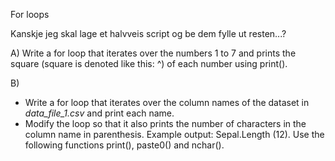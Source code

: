 For loops

Kanskje jeg skal lage et halvveis script og be dem fylle ut resten...?

A) 
Write a for loop that iterates over the numbers 1 to 7 and prints the square (square is denoted like this: ^) of each number using print().

B)
- Write a for loop that iterates over the column names of the dataset in *data_file_1.csv* and print each name.
- Modify the loop so that it also prints the number of characters in the column name in parenthesis. Example output: Sepal.Length (12). Use the following functions print(), paste0() and nchar().
